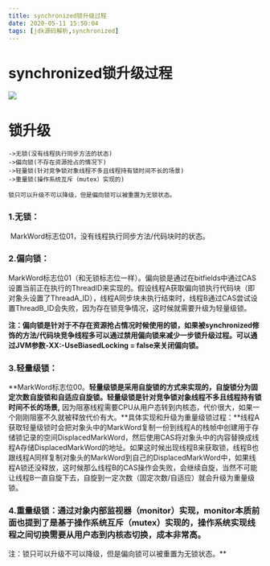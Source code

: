 ```yaml
---
title: synchronized锁升级过程
date: 2020-05-11 15:50:04
tags: [jdk源码解析,synchronized]
---
```


# synchronized锁升级过程

![](/img/2020-05-09/synchronized.png)

<!--more-->

# 锁升级

```
->无锁(没有线程执行同步方法的状态)
->偏向锁(不存在资源抢占的情况下)
->轻量锁(针对竞争锁对象线程不多且线程持有锁时间不长的场景) 
->重量锁(操作系统互斥（mutex）实现的)

锁只可以升级不可以降级，但是偏向锁可以被重置为无锁状态。
```

### 1.无锁：

​          MarkWord标志位01，没有线程执行同步方法/代码块时的状态。

### 2.偏向锁：

MarkWord标志位01（和无锁标志位一样）。偏向锁是通过在bitfields中通过CAS设置当前正在执行的ThreadID来实现的。假设线程A获取偏向锁执行代码块（即对象头设置了ThreadA_ID），线程A同步块未执行结束时，线程B通过CAS尝试设置ThreadB_ID会失败，因为存在锁竞争情况，这时候就需要升级为轻量级锁。

**注：偏向锁是针对于不存在资源抢占情况时候使用的锁，如果被synchronized修饰的方法/代码块竞争线程多可以通过禁用偏向锁来减少一步锁升级过程。可以通过JVM参数-XX:-UseBiasedLocking = false来关闭偏向锁。**

### 3.轻量级锁：

**MarkWord标志位00。**轻量级锁是采用自旋锁的方式来实现的，自旋锁分为固定次数自旋锁和自适应自旋锁。轻量级锁是针对竞争锁对象线程不多且线程持有锁时间不长的场景,** 因为阻塞线程需要CPU从用户态转到内核态，代价很大，如果一个刚刚阻塞不久就被释放代价有大。**具体实现和升级为重量级锁过程：**线程A获取轻量级锁时会把对象头中的MarkWord复制一份到线程A的栈帧中创建用于存储锁记录的空间DisplacedMarkWord，然后使用CAS将对象头中的内容替换成线程A存储DisplacedMarkWord的地址。如果这时候出现线程B来获取锁，线程B也跟线程A同样复制对象头的MarkWord到自己的DisplacedMarkWord中，如果线程A锁还没释放，这时候那么线程B的CAS操作会失败，会继续自旋，当然不可能让线程B一直自旋下去，自旋到一定次数（固定次数/自适应）就会升级为重量级锁。

### 4.重量级锁：**通过对象内部监视器（monitor）实现，monitor本质前面也提到了是基于操作系统互斥（mutex）实现的，操作系统实现线程之间切换需要从用户态到内核态切换，成本非常高。**

注：锁只可以升级不可以降级，但是偏向锁可以被重置为无锁状态。**